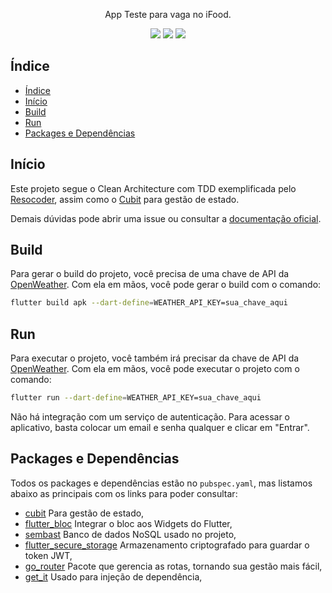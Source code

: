 <p align="center">
   App Teste para vaga no iFood.
   <br>
    <p align="center">
      <img src="https://img.shields.io/badge/flutter-3.22.1-blue" />
      <img src="https://img.shields.io/badge/dart-%3E=3.4.1%20%3C4.0.0-blue" />
      <img src="https://img.shields.io/endpoint.svg?url=https%3A%2F%2Factions-badge.atrox.dev%2Fatrox%2Fsync-dotenv%2Fbadge" />
    </p>

## Índice

- [Índice](#índice)
- [Início](#início)
- [Build](#build)
- [Run](#Run)
- [Packages e Dependências](#packages-e-dependências)

## Início
Este projeto segue o Clean Architecture com TDD exemplificada pelo [Resocoder](https://resocoder.com/flutter-clean-architecture-tdd/), assim como o [Cubit](https://bloclibrary.dev/) para gestão de estado.

Demais dúvidas pode abrir uma issue ou consultar a [documentação oficial](https://flutter.io/docs/get-started/install).

## Build
Para gerar o build do projeto, você precisa de uma chave de API da [OpenWeather](https://openweathermap.org/). 
Com ela em mãos, você pode gerar o build com o comando:
```bash
flutter build apk --dart-define=WEATHER_API_KEY=sua_chave_aqui
```

## Run
Para executar o projeto, você também irá precisar da chave de API da [OpenWeather](https://openweathermap.org/).
Com ela em mãos, você pode executar o projeto com o comando:

```bash
flutter run --dart-define=WEATHER_API_KEY=sua_chave_aqui
```
Não há integração com um serviço de autenticação. Para acessar o aplicativo, basta colocar um email e senha qualquer
e clicar em "Entrar".

## Packages e Dependências

Todos os packages e dependências estão no `pubspec.yaml`, mas listamos abaixo as principais com os links para poder consultar:

* [cubit](https://pub.dev/packages/bloc) Para gestão de estado,
* [flutter_bloc](https://pub.dev/packages/flutter_bloc) Integrar o bloc aos Widgets do Flutter,
* [sembast](https://pub.dev/packages/sembast) Banco de dados NoSQL usado no projeto,
* [flutter_secure_storage](https://pub.dev/packages/flutter_secure_storage) Armazenamento criptografado para guardar o token JWT,
* [go_router](https://pub.dev/packages/go_router) Pacote que gerencia as rotas, tornando sua gestão mais fácil,
* [get_it](https://pub.dev/packages/get_it) Usado para injeção de dependência,
